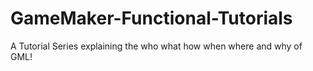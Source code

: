 # GameMaker-Functional-Tutorials
A Tutorial Series explaining the who what how when where and why of GML!
